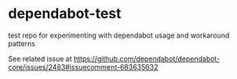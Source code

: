 # dependabot-test
test repo for experimenting with dependabot usage and workaround patterns

See related issue at https://github.com/dependabot/dependabot-core/issues/2483#issuecomment-683635632 